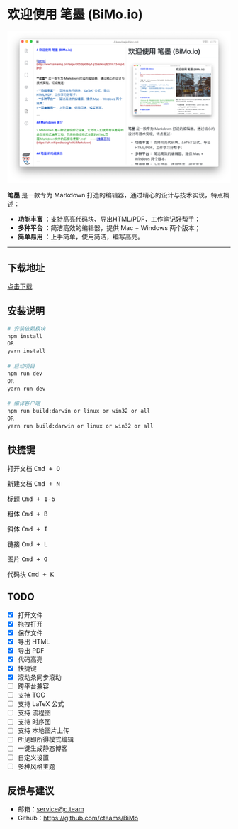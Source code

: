# 欢迎使用 笔墨 (BiMo.io)

![bimo](banner.jpg)

**笔墨** 是一款专为 Markdown 打造的编辑器，通过精心的设计与技术实现，特点概述：
 
- **功能丰富** ：支持高亮代码块、导出HTML/PDF，工作笔记好帮手；
- **多种平台** ：简洁高效的编辑器，提供 Mac + Windows 两个版本；
- **简单易用** ：上手简单，使用简洁，编写高亮。

---

## 下载地址

[点击下载](https://github.com/cteams/BiMo/releases)

## 安装说明

``` bash
# 安装依赖模块
npm install 
OR 
yarn install

# 启动项目 
npm run dev 
OR 
yarn run dev

# 编译客户端
npm run build:darwin or linux or win32 or all
OR 
yarn run build:darwin or linux or win32 or all
```

## 快捷键

打开文档 <kbd>Cmd + O</kbd>

新建文档 <kbd>Cmd + N</kbd>

标题 <kbd>Cmd + 1-6</kbd>

粗体 <kbd>Cmd + B</kbd>

斜体 <kbd>Cmd + I</kbd>

链接 <kbd>Cmd + L</kbd>

图片 <kbd>Cmd + G</kbd>

代码块 <kbd>Cmd + K</kbd>

## TODO


- [x] 打开文件
- [x] 拖拽打开
- [x] 保存文件
- [x] 导出 HTML
- [x] 导出 PDF
- [x] 代码高亮
- [x] 快捷键
- [x] 滚动条同步滚动
- [ ] 跨平台兼容
- [ ] 支持 TOC
- [ ] 支持 LaTeX 公式
- [ ] 支持 流程图
- [ ] 支持 时序图
- [ ] 支持 本地图片上传
- [ ] 所见即所得模式编辑
- [ ] 一键生成静态博客
- [ ] 自定义设置
- [ ] 多种风格主题

## 反馈与建议

- 邮箱：<service@c.team>
- Github：https://github.com/cteams/BiMo
